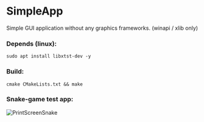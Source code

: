 # SimpleApp
Simple GUI application without any graphics frameworks. (winapi / xlib only)

### Depends (linux):
```shell
sudo apt install libxtst-dev -y
```

### Build:
```shell
cmake CMakeLists.txt && make
```

### Snake-game test app:
![PrintScreenSnake](https://user-images.githubusercontent.com/13070282/128700184-d645ea61-fe59-4a02-8781-0b1b1ca48c3a.png)
